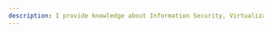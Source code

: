 ```yaml
---
description: I provide knowledge about Information Security, Virtualization, Malware, Linux, DFIR
---
```


<!-- <div align="left">
Welcome to my website! I’m consistently updating the content on here and adding new things as well. To see what changes have been made since your last visit, you can click over to the changelog which is linked at the bottom of the page.



</div> -->

<!-- {{< luke >}} -->
